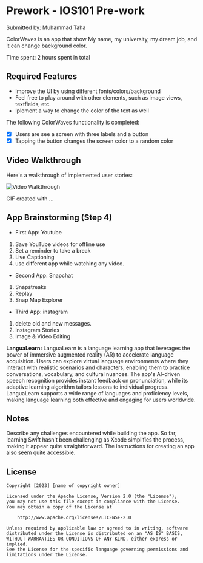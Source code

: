 # Prework - IOS101 Pre-work

Submitted by: Muhammad Taha

ColorWaves is an app that show My name, my university, my dream job, and it can change background color.

Time spent: 2 hours spent in total

## Required Features

- Improve the UI by using different fonts/colors/background
- Feel free to play around with other elements, such as image views, textfields, etc.
- Iplement a way to change the color of the text as well

The following ColorWaves functionality is completed:

- [x] Users are see a screen with three labels and a button
- [x] Tapping the button changes the screen color to a random color
 
## Video Walkthrough

Here's a walkthrough of implemented user stories:

<img src='http://i.imgur.com/link/to/your/gif/file.gif' title='Video Walkthrough' width='' alt='Video Walkthrough' />

<!-- Replace this with whatever GIF tool you used! -->
GIF created with ...  
<!-- Recommended tools:
[Kap](https://getkap.co/) for macOS
[ScreenToGif](https://www.screentogif.com/) for Windows
[peek](https://github.com/phw/peek) for Linux. -->

## App Brainstorming (Step 4)

- First App: Youtube

1. Save YouTube videos for offline use
2. Set a reminder to take a break
3. Live Captioning
4. use different app while watching any video.

- Second App: Snapchat

1. Snapstreaks
2. Replay
3. Snap Map Explorer

- Third App: instagram

1. delete old and new messages.
2. Instagram Stories
3. Image & Video Editing 

**LanguaLearn:**
LanguaLearn is a language learning app that leverages the power of immersive augmented reality (AR) to accelerate language acquisition. Users can explore virtual language environments where they interact with realistic scenarios and characters, enabling them to practice conversations, vocabulary, and cultural nuances. The app's AI-driven speech recognition provides instant feedback on pronunciation, while its adaptive learning algorithm tailors lessons to individual progress. LanguaLearn supports a wide range of languages and proficiency levels, making language learning both effective and engaging for users worldwide.

## Notes

Describe any challenges encountered while building the app.
So far, learning Swift hasn't been challenging as Xcode simplifies the process, making it appear quite straightforward. The instructions for creating an app also seem quite accessible.

## License

    Copyright [2023] [name of copyright owner]

    Licensed under the Apache License, Version 2.0 (the "License");
    you may not use this file except in compliance with the License.
    You may obtain a copy of the License at

        http://www.apache.org/licenses/LICENSE-2.0

    Unless required by applicable law or agreed to in writing, software
    distributed under the License is distributed on an "AS IS" BASIS,
    WITHOUT WARRANTIES OR CONDITIONS OF ANY KIND, either express or implied.
    See the License for the specific language governing permissions and
    limitations under the License.

